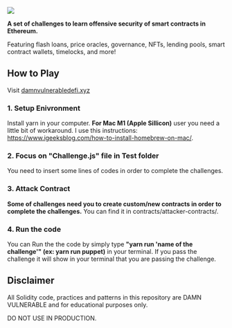 ![](cover.png)

**A set of challenges to learn offensive security of smart contracts in Ethereum.**

Featuring flash loans, price oracles, governance, NFTs, lending pools, smart contract wallets, timelocks, and more!

## How to Play

Visit [damnvulnerabledefi.xyz](https://damnvulnerabledefi.xyz)

### 1. Setup Enivronment
Install yarn in your computer.
**For Mac M1 (Apple Sillicon)** user you need a little bit of workaround.
I use this instructions: https://www.igeeksblog.com/how-to-install-homebrew-on-mac/.

### 2. Focus on "Challenge.js" file in Test folder
You need to insert some lines of codes in order to complete the challenges.

### 3. Attack Contract
**Some of challenges need you to create custom/new contracts in order to complete the challenges.**
You can find it in contracts/attacker-contracts/.

### 4. Run the code
You can Run the the code by simply type **"yarn run 'name of the challenge'" (ex: yarn run puppet)** in your terminal.
If you pass the challenge it will show in your terminal that you are passing the challenge.

## Disclaimer

All Solidity code, practices and patterns in this repository are DAMN VULNERABLE and for educational purposes only.

DO NOT USE IN PRODUCTION.

